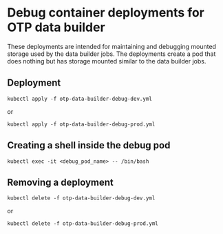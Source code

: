 # Debug container deployments for OTP data builder

These deployments are intended for maintaining and debugging mounted storage used by the data builder jobs.
The deployments create a pod that does nothing but has storage mounted similar to the data builder jobs.

## Deployment

```
kubectl apply -f otp-data-builder-debug-dev.yml
```
or
```
kubectl apply -f otp-data-builder-debug-prod.yml
```

## Creating a shell inside the debug pod

```
kubectl exec -it <debug_pod_name> -- /bin/bash
```

## Removing a deployment

```
kubectl delete -f otp-data-builder-debug-dev.yml
```
or
```
kubectl delete -f otp-data-builder-debug-prod.yml
```
